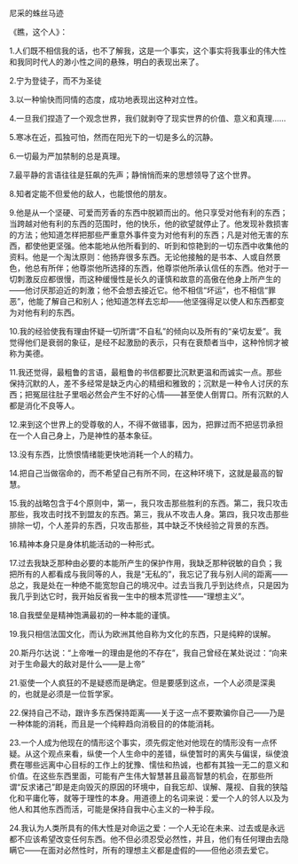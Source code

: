 尼采的蛛丝马迹

《瞧，这个人》：

1.人们既不相信我的话，也不了解我，这是一个事实，这个事实将我事业的伟大性和我同时代人的渺小性之间的悬殊，明白的表现出来了。

2.宁为登徒子，而不为圣徒

3.以一种愉快而同情的态度，成功地表现出这种对立性。

4.一旦我们捏造了一个观念世界，我们就剥夺了现实世界的价值、意义和真理……

5.寒冰在近，孤独可怕，然而在阳光下的一切是多么的沉静。

6.一切最为严加禁制的总是真理。

7.最平静的言语往往是狂飙的先声；静悄悄而来的思想领导了这个世界。

8.知者定能不但爱他的敌人，也能恨他的朋友。

9.他是从一个坚硬、可爱而芳香的东西中脱颖而出的。他只享受对他有利的东西；当跨越对他有利的东西的范围时，他的快乐，他的欲望就停止了。他发现补救损害的方法；他知道怎样把那些严重意外事件变为对他有利的东西；凡是对他无害的东西，都使他更坚强。他本能地从他所看到的、听到和惊艳到的一切东西中收集他的资料。他是一个淘汰原则：他扬弃很多东西。无论他接触的是书本、人或自然景色，他总有所伴；他尊崇他所选择的东西，他尊崇他所承认信任的东西。他对于一切刺激反应都很慢，而这种缓慢性是长久的谨慎和故意的高傲在他身上所产生的——他讨厌那迫近的刺激；他不会想去接近它。他不相信“坏运”，也不相信“罪恶”，他能了解自己和别人；他知道怎样去忘却——他坚强得足以使人和东西都变为对他有利的东西。

10.我的经验使我有理由怀疑一切所谓“不自私”的倾向以及所有的“亲切友爱”。我觉得他们是衰弱的象征，是经不起激励的表示，只有在衰颓者当中，这种怜悯才被称为美德。

11.我还觉得，最粗鲁的言语，最粗鲁的书信都要比沉默更温和而诚实一点。那些保持沉默的人，差不多经常是缺乏内心的精细和雅致的；沉默是一种令人讨厌的东西；把冤屈往肚子里咽必然会产生不好的心情——甚至使人倒胃口。所有沉默的人都是消化不良等人。

12.来到这个世界上的受尊敬的人，不得不做错事，因为，把罪过而不把惩罚承担在一个人自己身上，乃是神性的基本象征。

13.没有东西，比愤恨情绪能更快地消耗一个人的精力。

14.把自己当做宿命的，而不希望自己有所不同，在这种环境下，这就是最高的智慧。

15.我的战略包含于4个原则中，第一，我只攻击那些胜利的东西。第二，我只攻击那些，我攻击时找不到盟友的东西。第三，我从不攻击人身。第四，我只攻击那些排除一切，个人差异的东西，只攻击那些，其中缺乏不快经验之背景的东西。

16.精神本身只是身体机能活动的一种形式。

17.过去我缺乏那种由必要的本能所产生的保护作用，我缺乏那种锐敏的自负；我把所有的人都看成与我同等的人，我是“无私的”，我忘记了我与别人间的距离——总之，我是处在一种绝不能宽恕自己的境况中。过去当我几乎到达终点，只是因为我几乎到达它时，我开始反省我一生中的根本荒谬性——“理想主义”。

18.自我壁垒是精神饱满最初的一种本能的谨慎。

19.我只相信法国文化，而认为欧洲其他自称为文化的东西，只是纯粹的误解。

20.斯丹尓达说：“上帝唯一的理由是他的不存在”，我自己曾经在某处说过：“向来对于生命最大的敌对是什么——是上帝”

21.驱使一个人疯狂的不是疑惑而是确定。但是要感到这点，一个人必须是深奥的，也就是必须是一位哲学家。

22.保持自己不动，跟许多东西保持距离——关于这一点不要欺骗你自己——乃是一种体能的消耗，而且是一个纯粹趋向消极目的的体能消耗。

23.一个人成为他现在的情形这个事实，须先假定他对他现在的情形没有一点怀疑。从这个观点来看，纵使一个人生命中的差错，纵使暂时的离失与偏误，纵使浪费在哪些远离中心目标的工作上的犹豫、懦怯和热诚，也都有其独一无二的意义和价值。在这些东西里面，可能有产生伟大智慧甚且最高智慧的机会，在那些所谓“反求诸己”即是走向毁灭的原因的环境中，自我忘却、误解、蔑视、自我的狭隘化和平庸化等，就等于理性的本身。用道德上的名词来说：爱一个人的邻人以及为他人和其他东西而活，可能是保持自我中心主义的一种手段。

24.我认为人类所具有的伟大性是对命运之爱：一个人无论在未来、过去或是永远都不应该希望改变任何东西。他不但必须忍受必然性，并且，他们有任何理由去隐瞒它——在面对必然性时，所有的理想主义都是虚假的——但他必须去爱它。
